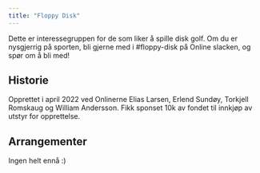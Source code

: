 ```yaml
---
title: "Floppy Disk"
---
```


Dette er interessegruppen for de som liker å spille disk golf. Om du er nysgjerrig på sporten, bli gjerne med i #floppy-disk på Online slacken, og spør om å bli med!

## Historie

Opprettet i april 2022 ved Onlinerne Elias Larsen, Erlend Sundøy, Torkjell Romskaug og William Andersson. Fikk sponset 10k av fondet til innkjøp av utstyr for opprettelse.

## Arrangementer

Ingen helt ennå :)